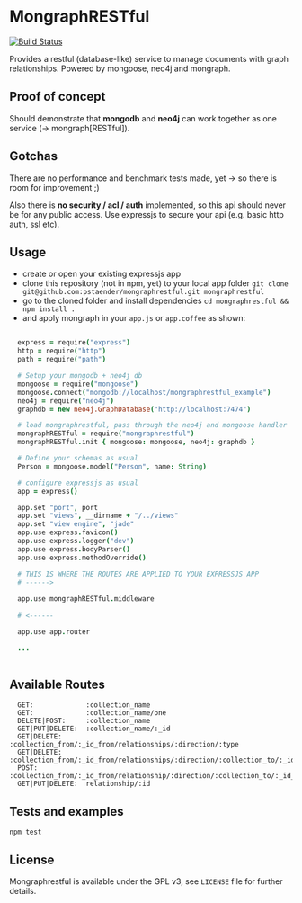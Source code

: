 # MongraphRESTful

[![Build Status](https://api.travis-ci.org/pstaender/mongraph.png)](https://travis-ci.org/pstaender/mongraph)

Provides a restful (database-like) service to manage documents with graph relationships. Powered by mongoose, neo4j and mongraph.

## Proof of concept

Should demonstrate that **mongodb** and **neo4j** can work together as one service (-> mongraph[RESTful]).

## Gotchas

There are no performance and benchmark tests made, yet -> so there is room for improvement ;)

Also there is **no security / acl / auth** implemented, so this api should never be for any public access. Use expressjs to secure your api (e.g. basic http auth, ssl etc).

## Usage

* create or open your existing expressjs app
* clone this repository (not in npm, yet) to your local app folder `git clone git@github.com:pstaender/mongraphrestful.git mongraphrestful`
* go to the cloned folder and install dependencies `cd mongraphrestful && npm install .` 
* and apply mongraph in your `app.js` or `app.coffee` as shown:

```coffeescript

  express = require("express")
  http = require("http")
  path = require("path")

  # Setup your mongodb + neo4j db
  mongoose = require("mongoose")
  mongoose.connect("mongodb://localhost/mongraphrestful_example")
  neo4j = require("neo4j")
  graphdb = new neo4j.GraphDatabase("http://localhost:7474")

  # load mongraphrestful, pass through the neo4j and mongoose handler
  mongraphRESTful = require("mongraphrestful")
  mongraphRESTful.init { mongoose: mongoose, neo4j: graphdb }

  # Define your schemas as usual
  Person = mongoose.model("Person", name: String)

  # configure expressjs as usual
  app = express()

  app.set "port", port
  app.set "views", __dirname + "/../views"
  app.set "view engine", "jade"
  app.use express.favicon()
  app.use express.logger("dev")
  app.use express.bodyParser()
  app.use express.methodOverride()

  # THIS IS WHERE THE ROUTES ARE APPLIED TO YOUR EXPRESSJS APP
  # ------>
  
  app.use mongraphRESTful.middleware
  
  # <------

  app.use app.router

  ...
  
```

## Available Routes

```
  GET:             :collection_name
  GET:             :collection_name/one
  DELETE|POST:     :collection_name
  GET|PUT|DELETE:  :collection_name/:_id
  GET|DELETE:      :collection_from/:_id_from/relationships/:direction/:type
  GET|DELETE:      :collection_from/:_id_from/relationships/:direction/:collection_to/:_id_to/:type
  POST:            :collection_from/:_id_from/relationship/:direction/:collection_to/:_id_to/:type
  GET|PUT|DELETE:  relationship/:id
```

## Tests and examples

`npm test`

## License

Mongraphrestful is available under the GPL v3, see `LICENSE` file for further details.
